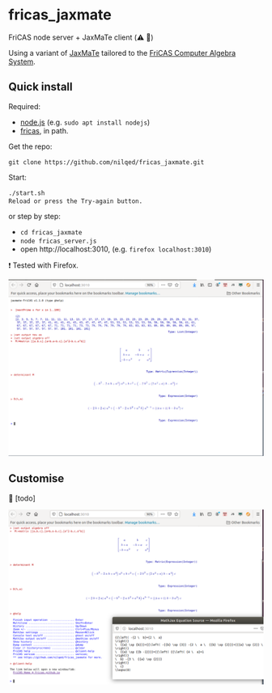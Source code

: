 # fricas_jaxmate
FriCAS node server + JaxMaTe client (:warning: :construction:)


Using a variant of [JaxMaTe](https://github.com/nilqed/jaxMaTe) tailored to the [FriCAS Computer Algebra System](https://en.wikipedia.org/wiki/FriCAS).

## Quick install

Required:

* [node.js](https://nodejs.org/en/) (e.g. `sudo apt install nodejs`)
* [fricas](https://fricas.github.io), in path.

Get the repo:

	git clone https://github.com/nilqed/fricas_jaxmate.git


Start:

    ./start.sh
    Reload or press the Try-again button.

or step by step:

* `cd fricas_jaxmate`
* `node fricas_server.js`
* open http://localhost:3010, (e.g. `firefox localhost:3010`)

 :heavy_exclamation_mark: Tested with Firefox. 


![jxmt_fricas1](docs/jxmt_fricas1.png)

## Customise

:bell: [todo]

![jxmt_fricas2](docs/jxmt_fricas2.png)

